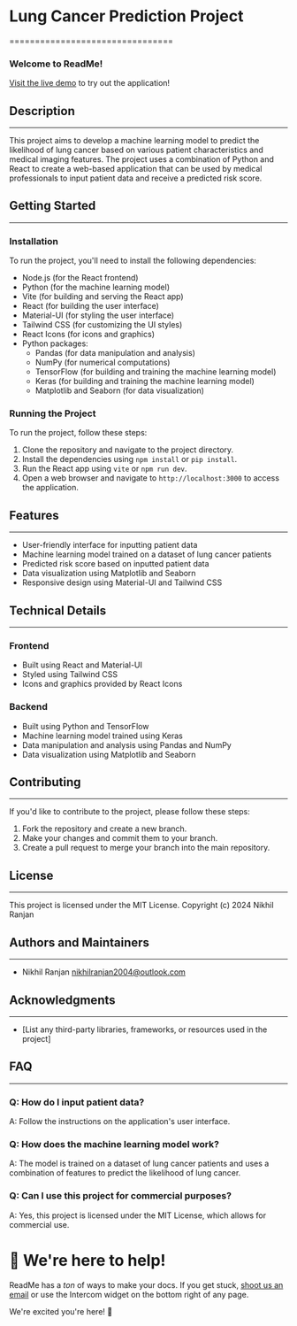 # Lung Cancer Prediction Project
================================

### Welcome to ReadMe!

[Visit the live demo](https://lung-cancer-detection-six.vercel.app/) to try out the application!

## Description
---------------

This project aims to develop a machine learning model to predict the likelihood of lung cancer based on various patient characteristics and medical imaging features. The project uses a combination of Python and React to create a web-based application that can be used by medical professionals to input patient data and receive a predicted risk score.

## Getting Started
-------------------

### Installation

To run the project, you'll need to install the following dependencies:

* Node.js (for the React frontend)
* Python (for the machine learning model)
* Vite (for building and serving the React app)
* React (for building the user interface)
* Material-UI (for styling the user interface)
* Tailwind CSS (for customizing the UI styles)
* React Icons (for icons and graphics)
* Python packages:
	+ Pandas (for data manipulation and analysis)
	+ NumPy (for numerical computations)
	+ TensorFlow (for building and training the machine learning model)
	+ Keras (for building and training the machine learning model)
	+ Matplotlib and Seaborn (for data visualization)

### Running the Project

To run the project, follow these steps:

1. Clone the repository and navigate to the project directory.
2. Install the dependencies using `npm install` or `pip install`.
3. Run the React app using `vite` or `npm run dev`.
4. Open a web browser and navigate to `http://localhost:3000` to access the application.

## Features
------------

* User-friendly interface for inputting patient data
* Machine learning model trained on a dataset of lung cancer patients
* Predicted risk score based on inputted patient data
* Data visualization using Matplotlib and Seaborn
* Responsive design using Material-UI and Tailwind CSS

## Technical Details
--------------------

### Frontend

* Built using React and Material-UI
* Styled using Tailwind CSS
* Icons and graphics provided by React Icons

### Backend

* Built using Python and TensorFlow
* Machine learning model trained using Keras
* Data manipulation and analysis using Pandas and NumPy
* Data visualization using Matplotlib and Seaborn

## Contributing
---------------

If you'd like to contribute to the project, please follow these steps:

1. Fork the repository and create a new branch.
2. Make your changes and commit them to your branch.
3. Create a pull request to merge your branch into the main repository.

## License
---------

This project is licensed under the MIT License. Copyright (c) 2024 Nikhil Ranjan

## Authors and Maintainers
---------------------------

* Nikhil Ranjan <nikhilranjan2004@outlook.com>

## Acknowledgments
-------------------

* [List any third-party libraries, frameworks, or resources used in the project]

## FAQ
----

### Q: How do I input patient data?
A: Follow the instructions on the application's user interface.

### Q: How does the machine learning model work?
A: The model is trained on a dataset of lung cancer patients and uses a combination of features to predict the likelihood of lung cancer.

### Q: Can I use this project for commercial purposes?
A: Yes, this project is licensed under the MIT License, which allows for commercial use.

# 💬 We're here to help!

ReadMe has a _ton_ of ways to make your docs. If you get stuck, [shoot us an email](mailto:nikhilranjan2004@outlook.com) or use the Intercom widget on the bottom right of any page.

We're excited you're here! :blue_heart:

